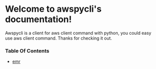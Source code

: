 Welcome to awspycli's documentation!
====================================
 Awspycli is a client for aws client command with python, you could easy use aws client command. Thanks for checking it out.

### Table Of Contents
  * [emr](emr/index.md)

